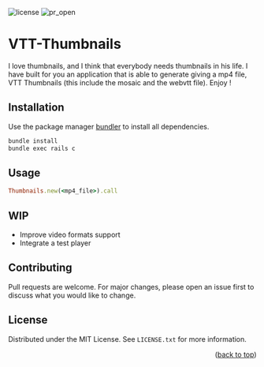 
![license](https://img.shields.io/github/license/ulyssedsn/VTT-Thumbnails.svg)
![pr_open](https://img.shields.io/github/issues-pr/ulyssedsn/VTT-Thumbnails.svg)
# VTT-Thumbnails

I love thumbnails, and I think that everybody needs thumbnails in his life. I have built 
for you an application that is able to generate giving a mp4 file, VTT Thumbnails (this
include the mosaic and the webvtt file). Enjoy !

## Installation

Use the package manager [bundler](https://bundler.io/) to install all
dependencies.

```bash
bundle install
bundle exec rails c
```

## Usage

```ruby
Thumbnails.new(<mp4_file>).call
```
## WIP
 - Improve video formats support
 - Integrate a test player

## Contributing
Pull requests are welcome. For major changes, please open an issue first to discuss what you would like to change.

## License
Distributed under the MIT License. See `LICENSE.txt` for more information.

<p align="right">(<a href="#top">back to top</a>)</p>

